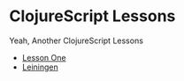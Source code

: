 # ClojureScript Lessons
Yeah, Another ClojureScript Lessons

* [Lesson One](https://github.com/junjiemars/clojurescript_lessons/blob/master/lesson_one/README.md)
* [Leiningen](https://github.com/junjiemars/clojurescript_lessons/blob/master/leiningen/README.md)



